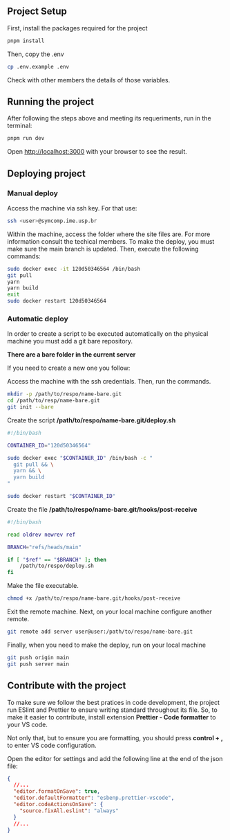 ## Project Setup

First, install the packages required for the project

```bash
pnpm install
```

Then, copy the .env

```bash
cp .env.example .env
```

Check with other members the details of those variables.

## Running the project

After following the steps above and meeting its requeriments, run in the terminal:

```bash
pnpm run dev
```

Open [http://localhost:3000](http://localhost:3000) with your browser to see the result.

## Deploying project

### Manual deploy

Access the machine via ssh key. For that use:

```bash
ssh <user>@symcomp.ime.usp.br
```

Within the machine, access the folder where the site files are. For more information consult the techical members. To make the deploy, you must make sure the main branch is updated. Then, execute the following commands:

```bash
sudo docker exec -it 120d50346564 /bin/bash
git pull
yarn
yarn build
exit
sudo docker restart 120d50346564
```

### Automatic deploy

In order to create a script to be executed automatically on the physical machine you must add a git bare repository.

**There are a bare folder in the current server**

If you need to create a new one you follow:

Access the machine with the ssh credentials. Then, run the commands.

```bash
mkdir -p /path/to/respo/name-bare.git
cd /path/to/resp/name-bare.git
git init --bare
```

Create the script **/path/to/respo/name-bare.git/deploy.sh**

```bash
#!/bin/bash

CONTAINER_ID="120d50346564"

sudo docker exec "$CONTAINER_ID" /bin/bash -c "
  git pull && \
  yarn && \
  yarn build
"

sudo docker restart "$CONTAINER_ID"

```

Create the file **/path/to/respo/name-bare.git/hooks/post-receive**

```bash
#!/bin/bash

read oldrev newrev ref

BRANCH="refs/heads/main"

if [ "$ref" == "$BRANCH" ]; then
    /path/to/respo/deploy.sh
fi
```

Make the file executable.

```bash
chmod +x /path/to/respo/name-bare.git/hooks/post-receive
```

Exit the remote machine. Next, on your local machine configure another remote.

```bash
git remote add server user@user:/path/to/respo/name-bare.git
```

Finally, when you need to make the deploy, run on your local machine

```bash
git push origin main
git push server main
```

## Contribute with the project

To make sure we follow the best pratices in code development, the project run ESlint and Prettier to ensure writing standard throughout its file. So, to make it easier to contribute, install extension **Prettier - Code formatter** to your VS code.

Not only that, but to ensure you are formatting, you should press **control + ,** to enter VS code configuration.

Open the editor for settings and add the following line at the end of the json file:

```json
{
  //...
  "editor.formatOnSave": true,
  "editor.defaultFormatter": "esbenp.prettier-vscode",
  "editor.codeActionsOnSave": {
    "source.fixAll.eslint": "always"
  }
  //...
}
```
